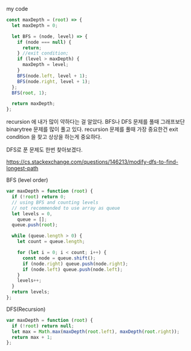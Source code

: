 my code

```javascript
const maxDepth = (root) => {
  let maxDepth = 0;

  let BFS = (node, level) => {
    if (node === null) {
      return;
    } //exit condition;
    if (level > maxDepth) {
      maxDepth = level;
    }
    BFS(node.left, level + 1);
    BFS(node.right, level + 1);
  };
  BFS(root, 1);

  return maxDepth;
};
```

recursion 에 내가 많이 약하다는 걸 알았다. BFS나 DFS 문제를 풀때 그래프보단 binarytree 문제를 많이 풀고 있다. recursion 문제를 풀때 가장 중요한건 exit condition 을 찾고 상상을 하는게 중요하다.

DFS로 푼 문제도 한번 찾아보겠다.

https://cs.stackexchange.com/questions/146213/modify-dfs-to-find-longest-path

BFS (level order)

```javascript
var maxDepth = function (root) {
  if (!root) return 0;
  // using BFS and counting levels
  // not recommended to use array as queue
  let levels = 0,
    queue = [];
  queue.push(root);

  while (queue.length > 0) {
    let count = queue.length;

    for (let i = 0; i < count; i++) {
      const node = queue.shift();
      if (node.right) queue.push(node.right);
      if (node.left) queue.push(node.left);
    }
    levels++;
  }
  return levels;
};
```

DFS(Recursion)

```javascript
var maxDepth = function (root) {
  if (!root) return null;
  let max = Math.max(maxDepth(root.left), maxDepth(root.right));
  return max + 1;
};
```
